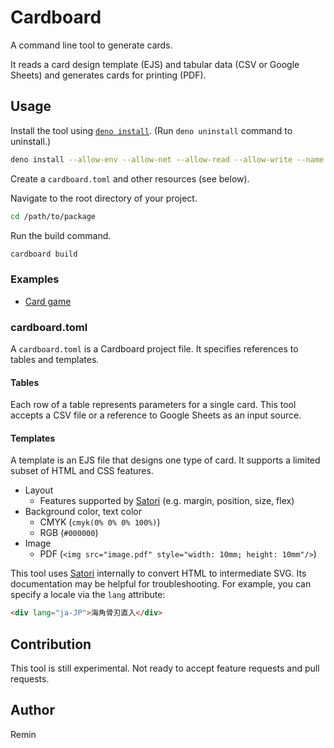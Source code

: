 # Cardboard

A command line tool to generate cards.

It reads a card design template (EJS) and tabular data (CSV or Google Sheets) and generates cards for printing (PDF).

## Usage

Install the tool using [`deno install`](https://deno.land/manual/tools/script_installer).
(Run `deno uninstall` command to uninstall.)

```sh
deno install --allow-env --allow-net --allow-read --allow-write --name cardboard https://raw.githubusercontent.com/reminjp/cardboard/master/mod.ts
```

Create a `cardboard.toml` and other resources (see below).

Navigate to the root directory of your project.

```sh
cd /path/to/package
```

Run the build command.

```sh
cardboard build
```

### Examples

- [Card game](./examples/card_game)

### cardboard.toml

A `cardboard.toml` is a Cardboard project file.
It specifies references to tables and templates.

#### Tables

Each row of a table represents parameters for a single card.
This tool accepts a CSV file or a reference to Google Sheets as an input source.

#### Templates

A template is an EJS file that designs one type of card.
It supports a limited subset of HTML and CSS features.

- Layout
  - Features supported by [Satori](https://github.com/vercel/satori) (e.g. margin, position, size, flex)
- Background color, text color
  - CMYK (`cmyk(0% 0% 0% 100%)`)
  - RGB (`#000000`)
- Image
  - PDF (`<img src="image.pdf" style="width: 10mm; height: 10mm"/>`)

This tool uses [Satori](https://github.com/vercel/satori) internally to convert HTML to intermediate SVG.
Its documentation may be helpful for troubleshooting.
For example, you can specify a locale via the `lang` attribute:

```html
<div lang="ja-JP">海角骨刃直入</div>
```

## Contribution

This tool is still experimental.
Not ready to accept feature requests and pull requests.

## Author

Remin
